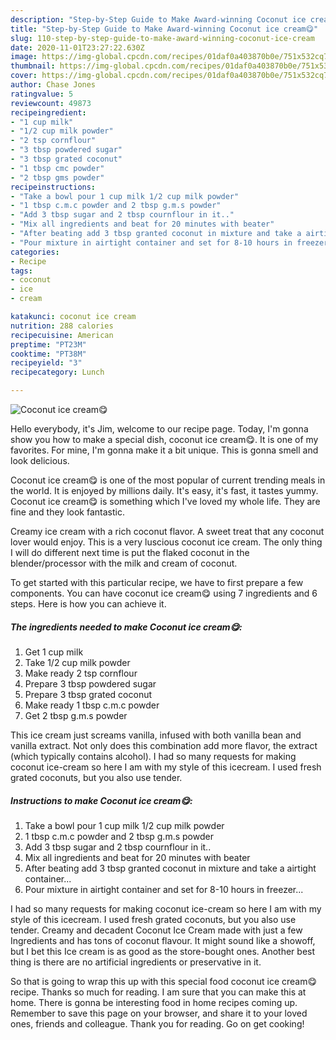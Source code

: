 ```yaml
---
description: "Step-by-Step Guide to Make Award-winning Coconut ice cream😋"
title: "Step-by-Step Guide to Make Award-winning Coconut ice cream😋"
slug: 110-step-by-step-guide-to-make-award-winning-coconut-ice-cream
date: 2020-11-01T23:27:22.630Z
image: https://img-global.cpcdn.com/recipes/01daf0a403870b0e/751x532cq70/coconut-ice-cream😋-recipe-main-photo.jpg
thumbnail: https://img-global.cpcdn.com/recipes/01daf0a403870b0e/751x532cq70/coconut-ice-cream😋-recipe-main-photo.jpg
cover: https://img-global.cpcdn.com/recipes/01daf0a403870b0e/751x532cq70/coconut-ice-cream😋-recipe-main-photo.jpg
author: Chase Jones
ratingvalue: 5
reviewcount: 49873
recipeingredient:
- "1 cup milk"
- "1/2 cup milk powder"
- "2 tsp cornflour"
- "3 tbsp powdered sugar"
- "3 tbsp grated coconut"
- "1 tbsp cmc powder"
- "2 tbsp gms powder"
recipeinstructions:
- "Take a bowl pour 1 cup milk 1/2 cup milk powder"
- "1 tbsp c.m.c powder and 2 tbsp g.m.s powder"
- "Add 3 tbsp sugar and 2 tbsp cournflour in it.."
- "Mix all ingredients and beat for 20 minutes with beater"
- "After beating add 3 tbsp granted coconut in mixture and take a airtight container..."
- "Pour mixture in airtight container and set for 8-10 hours in freezer..."
categories:
- Recipe
tags:
- coconut
- ice
- cream

katakunci: coconut ice cream 
nutrition: 288 calories
recipecuisine: American
preptime: "PT23M"
cooktime: "PT38M"
recipeyield: "3"
recipecategory: Lunch

---
```



![Coconut ice cream😋](https://img-global.cpcdn.com/recipes/01daf0a403870b0e/751x532cq70/coconut-ice-cream😋-recipe-main-photo.jpg)

Hello everybody, it's Jim, welcome to our recipe page. Today, I'm gonna show you how to make a special dish, coconut ice cream😋. It is one of my favorites. For mine, I'm gonna make it a bit unique. This is gonna smell and look delicious.

Coconut ice cream😋 is one of the most popular of current trending meals in the world. It is enjoyed by millions daily. It's easy, it's fast, it tastes yummy. Coconut ice cream😋 is something which I've loved my whole life. They are fine and they look fantastic.

Creamy ice cream with a rich coconut flavor. A sweet treat that any coconut lover would enjoy. This is a very luscious coconut ice cream. The only thing I will do different next time is put the flaked coconut in the blender/processor with the milk and cream of coconut.


To get started with this particular recipe, we have to first prepare a few components. You can have coconut ice cream😋 using 7 ingredients and 6 steps. Here is how you can achieve it.

<!--inarticleads1-->

##### The ingredients needed to make Coconut ice cream😋:

1. Get 1 cup milk
1. Take 1/2 cup milk powder
1. Make ready 2 tsp cornflour
1. Prepare 3 tbsp powdered sugar
1. Prepare 3 tbsp grated coconut
1. Make ready 1 tbsp c.m.c powder
1. Get 2 tbsp g.m.s powder


This ice cream just screams vanilla, infused with both vanilla bean and vanilla extract. Not only does this combination add more flavor, the extract (which typically contains alcohol). I had so many requests for making coconut ice-cream so here I am with my style of this icecream. I used fresh grated coconuts, but you also use tender. 

<!--inarticleads2-->

##### Instructions to make Coconut ice cream😋:

1. Take a bowl pour 1 cup milk 1/2 cup milk powder
1. 1 tbsp c.m.c powder and 2 tbsp g.m.s powder
1. Add 3 tbsp sugar and 2 tbsp cournflour in it..
1. Mix all ingredients and beat for 20 minutes with beater
1. After beating add 3 tbsp granted coconut in mixture and take a airtight container...
1. Pour mixture in airtight container and set for 8-10 hours in freezer...


I had so many requests for making coconut ice-cream so here I am with my style of this icecream. I used fresh grated coconuts, but you also use tender. Creamy and decadent Coconut Ice Cream made with just a few Ingredients and has tons of coconut flavour. It might sound like a showoff, but I bet this Ice cream is as good as the store-bought ones. Another best thing is there are no artificial ingredients or preservative in it. 

So that is going to wrap this up with this special food coconut ice cream😋 recipe. Thanks so much for reading. I am sure that you can make this at home. There is gonna be interesting food in home recipes coming up. Remember to save this page on your browser, and share it to your loved ones, friends and colleague. Thank you for reading. Go on get cooking!
